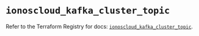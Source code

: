 # `ionoscloud_kafka_cluster_topic`

Refer to the Terraform Registry for docs: [`ionoscloud_kafka_cluster_topic`](https://registry.terraform.io/providers/ionos-cloud/ionoscloud/6.7.1/docs/resources/kafka_cluster_topic).
